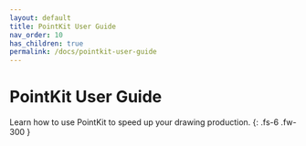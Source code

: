 ```yaml
---
layout: default
title: PointKit User Guide
nav_order: 10
has_children: true
permalink: /docs/pointkit-user-guide
---
```


# PointKit User Guide

Learn how to use PointKit to speed up your drawing production.
{: .fs-6 .fw-300 }